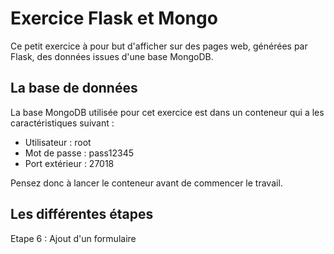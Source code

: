 # Exercice Flask et Mongo

Ce petit exercice à pour but d'afficher sur des pages web, générées par Flask, des données issues d'une base MongoDB.

## La base de données
La base MongoDB utilisée pour cet exercice est dans un conteneur qui a les caractéristiques suivant :
- Utilisateur : root
- Mot de passe : pass12345
- Port extérieur : 27018

Pensez donc à lancer le conteneur avant de commencer le travail.

## Les différentes étapes

Etape 6 : Ajout d'un formulaire
